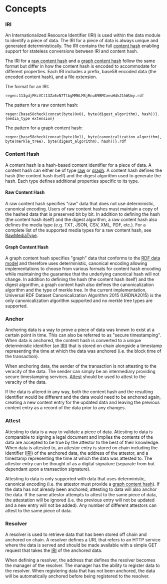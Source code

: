 # Concepts

### IRI

An Internationalized Resource Identifier (IRI) is used within the data module to identify a piece of data. The IRI for a piece of data is always unique and generated deterministically. The IRI contains the full [content hash](#content-hash) enabling support for stateless conversions between IRI and content hash.

The IRI for a [raw content hash](#raw-content-hash) and a [graph content hash](#graph-content-hash) follow the same format but differ in how the content hash is encoded to accommodate for different properties. Each IRI includes a prefix, base58 encoded data (the encoded content hash), and a file extension.

The format for an IRI:

```
regen:113gdjFKcVCt13Za6vN7TtbgMM6LMSjRnu89BMCxeuHdkJ1hWUmy.rdf
```

The pattern for a raw content hash:

```
regen:{base58check(concat(byte(0x0), byte(digest_algorithm), hash))}.{media_type extension}
```

The pattern for a graph content hash:

```
regen:{base58check(concat(byte(0x1), byte(canonicalization_algorithm), byte(merkle_tree), byte(digest_algorithm), hash))}.rdf
```

### Content Hash

A content hash is a hash-based content identifier for a piece of data. A content hash can either be of type [raw](#raw-content-hash) or [graph](#graph-content-hash). A content hash defines the hash (the content hash itself) and the digest algorithm used to generate the hash. Each type defines additional properties specific to its type.

#### Raw Content Hash

A raw content hash specifies "raw" data that does not use deterministic, canonical encoding. Users of raw content hashes must maintain a copy of the hashed data that is preserved bit by bit. In addition to defining the hash (the content hash itself) and the digest algorithm, a raw content hash also defines the media type (e.g. TXT, JSON, CSV, XML, PDF, etc.). For a complete list of the supported media types for a raw content hash, see [RawMediaType](https://buf.build/regen/regen-ledger/docs/main:regen.data.v1#regen.data.v1.RawMediaType).

#### Graph Content Hash

A graph content hash specifies "graph" data that conforms to the [RDF data model](https://www.w3.org/TR/rdf11-concepts/) and therefore uses deterministic, canonical encoding allowing implementations to choose from various formats for content hash encoding while maintaining the guarantee that the underlying canonical hash will not change. In addition to defining the hash (the content hash itself) and the digest algorithm, a graph content hash also defines the canonicalization algorithm and the type of merkle tree. In the current implementation, Universal RDF Dataset Canonicalization Algorithm 2015 (URDNA2015) is the only canonicalization algorithm supported and no merkle tree types are supported.

### Anchor

Anchoring data is a way to prove a piece of data was known to exist at a certain point in time. This can also be referred to as "secure timestamping". When data is anchored, the content hash is converted to a unique deterministic identifier (an [IRI](#iri)) that is stored on chain alongside a timestamp representing the time at which the data was anchored (i.e. the block time of the transaction).

When anchoring data, the sender of the transaction is not attesting to the veracity of the data. The sender can simply be an intermediary providing secure timestamping services. [Attest](#attest) should be used to attest to the veracity of the data.

If the data is altered in any way, both the content hash and the resulting identifier would be different and the data would need to be anchored again, creating a new content entry for the updated data and leaving the previous content entry as a record of the data prior to any changes.

### Attest

Attesting to data is a way to validate a piece of data. Attesting to data is comparable to signing a legal document and implies the contents of the data are accepted to be true by the attestor to the best of their knowledge. When data is attested to, an attestor entry is stored on chain including the identifier ([IRI](#iri)) of the anchored data, the address of the attestor, and a timestamp representing the time at which the data was attested to. The attestor entry can be thought of as a digital signature (separate from but dependant upon a transaction signature).

Attesting to data is only supported with data that uses deterministic, canonical encoding (i.e. the attestor must provide a [graph content hash](#graph-content-hash)). If the data has not already been anchored, attesting to data will also anchor the data. If the same attestor attempts to attest to the same piece of data, the attestation will be ignored (i.e. the previous entry will not be updated and a new entry will not be added). Any number of different attestors can attest to the same piece of data. 

### Resolver

A resolver is used to retrieve data that has been stored off chain and anchored on chain. A resolver defines a URL that refers to an HTTP service where the data is served and should be made available with a simple GET request that takes the [IRI](#iri) of the anchored data.

When defining a resolver, the address that defines the resolver becomes the manager of the resolver. The manager has the ability to register data to the resolver. When registering data that has not been anchored, the data will be automatically anchored before being registered to the resolver.
